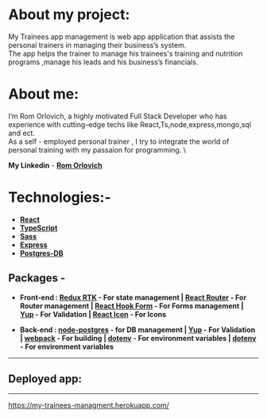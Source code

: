 # **About my project:**

My Trainees app management is web app application that assists the
personal trainers in managing their business’s system.
\
The app helps the trainer to manage his trainees's training and nutrition programs
,manage his leads and his business’s financials.

# **About me:**

I’m Rom Orlovich, a highly motivated Full Stack Developer who has experience with cutting-edge techs like React,Ts,node,express,mongo,sql and ect.
\
As a self - employed personal trainer , I try to integrate the world of personal training with my passaion for programming.
\

**My Linkedin** - **[Rom Orlovich](https://www.linkedin.com/in/rom-orlovich/)**

# **Technologies:**-

- **[React](https://reactjs.org/)**
- **[TypeScript](https://www.typescriptlang.org/)**
- **[Sass](https://www.npmjs.com/package/sass)**
- **[Express](https://www.npmjs.com/package/express)**
- **[Postgres-DB](https://www.postgresql.org/)**

## Packages -

- **Front-end : [Redux RTK](https://www.npmjs.com/package/@reduxjs/toolkit) - For state management | [React Router](https://www.npmjs.com/package/react-router-dom) - For Router management | [React Hook Form](https://www.npmjs.com/package/react-hook-form) - For Forms management | [Yup](https://www.npmjs.com/package/yup) - For Validation | [React Icon](https://www.npmjs.com/package/react-icons) - For Icons**

- **Back-end : [node-postgres](https://www.npmjs.com/package/pg) - for DB management | [Yup](https://www.npmjs.com/package/yup) - For Validation | [webpack](https://www.npmjs.com/package/webpack) - For building | [dotenv](https://www.npmjs.com/package/dotenv) - For environment variables | [dotenv](https://www.npmjs.com/package/dotenv) - For environment variables**

---

## **Deployed app:**

---

https://my-trainees-managment.herokuapp.com/
